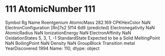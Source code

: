 # 111 AtomicNumber                                      111
Symbol                                             Rg
Name                                      Roentgenium
AtomicMass                                    282.169
CPKHexColor                                       NaN
ElectronConfiguration    [Rn]7s2 5f14 6d9 (predicted)
Electronegativity                                 NaN
AtomicRadius                                      NaN
IonizationEnergy                                  NaN
ElectronAffinity                                  NaN
OxidationStates                           5, 3, 1, -1
StandardState                  Expected to be a Solid
MeltingPoint                                      NaN
BoilingPoint                                      NaN
Density                                           NaN
GroupBlock                           Transition metal
YearDiscovered                                   1994
Name: 110, dtype: object